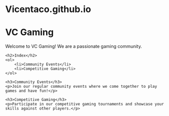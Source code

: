 # Vicentaco.github.io
<!DOCTYPE html>
<html>
<head>
    <title>VC Gaming</title>
</head>
<body>
    <h1>VC Gaming</h1>
    <p>Welcome to VC Gaming! We are a passionate gaming community.</p>

    <h2>Index</h2>
    <ol>
        <li>Community Events</li>
        <li>Competitive Gaming</li>
    </ol>

    <h3>Community Events</h3>
    <p>Join our regular community events where we come together to play games and have fun!</p>

    <h3>Competitive Gaming</h3>
    <p>Participate in our competitive gaming tournaments and showcase your skills against other players.</p>
</body>
</html>
